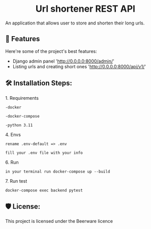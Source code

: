 <h1 id="title" align="center">Url shortener REST API</h1>

<p id="description">An application that allows user to store and shorten their long urls. </p>

  
  
<h2>🧐 Features</h2>

Here're some of the project's best features:

*   Django admin panel 'http://0.0.0.0:8000/admin/'
*   Listing urls and creating short ones 'http://0.0.0.0:8000/api/v1/'


<h2>🛠️ Installation Steps:</h2>

<p>1. Requirements</p>

```
-docker
```

```
-docker-compose
```

```
-python 3.11
```

<p>4. Envs</p>

```
rename .env-default => .env 
```

```
fill your .env file with your info
```

<p>6. Run</p>

```
in your terminal run docker-compose up --build 
```

<p>7. Run test</p>

```
docker-compose exec backend pytest
```

<h2>🛡️ License:</h2>

This project is licensed under the Beerware licence